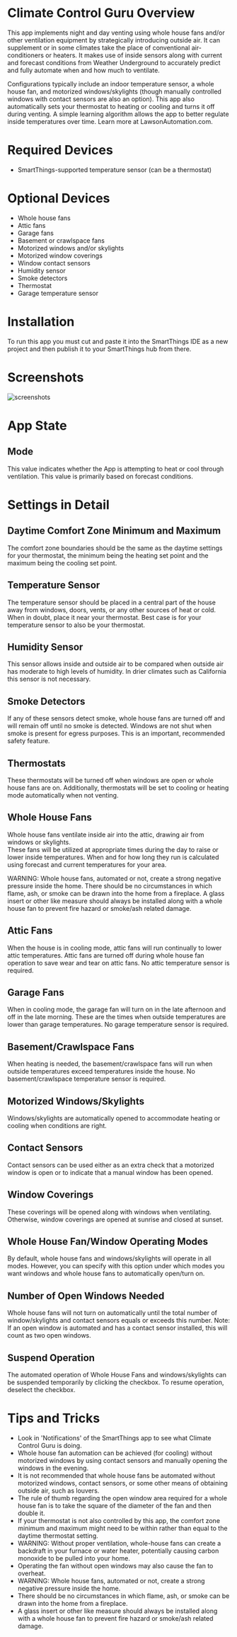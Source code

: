 # Climate Control Guru Overview
This app implements night and day venting using whole house fans and/or other ventilation equipment by strategically introducing outside air. It can supplement or in some climates take the place of conventional air-conditioners or heaters. It makes use of inside sensors along with current and forecast conditions from Weather Underground to accurately predict and fully automate when and how much to ventilate.  

Configurations typically include an indoor temperature sensor, a whole house fan, and motorized windows/skylights (though manually controlled windows with contact sensors are also an option). This app also automatically sets your thermostat to heating or cooling and turns it off during venting. A simple learning algorithm allows the app to better regulate inside temperatures over time. Learn more at LawsonAutomation.com.

# Required Devices
- SmartThings-supported temperature sensor (can be a thermostat)

# Optional Devices
- Whole house fans
- Attic fans
- Garage fans
- Basement or crawlspace fans
- Motorized windows and/or skylights
- Motorized window coverings
- Window contact sensors
- Humidity sensor
- Smoke detectors
- Thermostat
- Garage temperature sensor

# Installation
To run this app you must cut and paste it into the SmartThings IDE as a new project and then publish it to your SmartThings hub from there.

# Screenshots
![screenshots](https://cloud.githubusercontent.com/assets/22286765/21754222/15828604-d5b1-11e6-9887-5d0330e0fbd9.png)
# App State
## Mode
This value indicates whether the App is attempting to heat or cool through ventilation. This value is primarily based on forecast conditions.
# Settings in Detail
## Daytime Comfort Zone Minimum and Maximum
The comfort zone boundaries should be the same as the daytime settings for your thermostat, the minimum being the heating set point and the maximum being the cooling set point.
## Temperature Sensor
The temperature sensor should be placed in a central part of the house away from windows, doors, vents, or any other sources of heat or cold. 
When in doubt, place it near your thermostat.  Best case is for your temperature sensor to also be your thermostat.
## Humidity Sensor
This sensor allows inside and outside air to be compared when outside air has moderate to high levels of humidity. 
In drier climates such as California this sensor is not necessary. 
## Smoke Detectors
If any of these sensors detect smoke, whole house fans are turned off and will remain off until no smoke is detected. 
Windows are not shut when smoke is present for egress purposes. This is an important, recommended safety feature.
## Thermostats
These thermostats will be turned off when windows are open or whole house fans are on. 
Additionally, thermostats will be set to cooling or heating mode automatically when not venting.
## Whole House Fans
Whole house fans ventilate inside air into the attic, drawing air from windows or skylights.  
These fans will be utilized at appropriate times during the day to raise or lower inside temperatures. 
When and for how long they run is calculated using forecast and current temperatures for your area.

WARNING: Whole house fans, automated or not, create a strong negative pressure inside the home. 
There should be no circumstances in which flame, ash, or smoke can be drawn into the home from a fireplace. 
A glass insert or other like measure should always be installed along with a whole house fan to prevent 
fire hazard or smoke/ash related damage.
## Attic Fans
When the house is in cooling mode, attic fans will run continually to lower attic temperatures. 
Attic fans are turned off during whole house fan operation to save wear and tear on attic fans. 
No attic temperature sensor is required.
## Garage Fans
When in cooling mode, the garage fan will turn on in the late afternoon and off in the late morning. These are the times when outside temperatures are lower than garage temperatures.  No garage temperature sensor is required.
## Basement/Crawlspace Fans
When heating is needed, the basement/crawlspace fans will run when outside temperatures exceed temperatures inside the house. No basement/crawlspace temperature sensor is required.
## Motorized Windows/Skylights
Windows/skylights are automatically opened to accommodate heating or cooling when conditions are right.
## Contact Sensors
Contact sensors can be used either as an extra check that a motorized window is open or to indicate that a manual window has been opened.
## Window Coverings
These coverings will be opened along with windows when ventilating. 
Otherwise, window coverings are opened at sunrise and closed at sunset.
## Whole House Fan/Window Operating Modes
By default, whole house fans and windows/skylights will operate in all modes. 
However, you can specify with this option under which modes you want windows and whole house fans to automatically open/turn on.
## Number of Open Windows Needed
Whole house fans will not turn on automatically until the total number of window/skylights and contact sensors equals or exceeds this number. 
Note:  If an open window is automated and has a contact sensor installed, this will count as two open windows.
## Suspend Operation
The automated operation of Whole House Fans and windows/skylights can be suspended temporarily by clicking the checkbox. 
To resume operation, deselect the checkbox.
# Tips and Tricks
- Look in 'Notifications' of the SmartThings app to see what Climate Control Guru is doing.
- Whole house fan automation can be achieved (for cooling) without motorized windows by using contact sensors and manually opening the windows in the evening. 
- It is not recommended that whole house fans be automated without motorized windows, contact sensors, or some other means of obtaining outside air, such as louvers.
- The rule of thumb regarding the open window area required for a whole house fan is to take the square of the diameter of the fan and then double it.
- If your thermostat is not also controlled by this app, the comfort zone minimum and maximum might need to be within rather than equal to the daytime thermostat setting.
- WARNING: Without proper ventilation, whole-house fans can create a backdraft in your furnace or water heater, potentially causing carbon monoxide to be pulled into your home. 
- Operating the fan without open windows may also cause the fan to overheat.
- WARNING: Whole house fans, automated or not, create a strong negative pressure inside the home. 
- There should be no circumstances in which flame, ash, or smoke can be drawn into the home from a fireplace. 
- A glass insert or other like measure should always be installed along with a whole house fan to prevent fire hazard or smoke/ash related damage.
